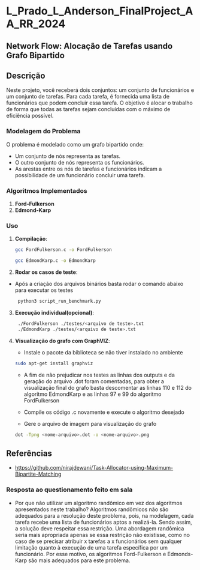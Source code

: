 # L_Prado_L_Anderson_FinalProject_AA_RR_2024

## Network Flow: Alocação de Tarefas usando Grafo Bipartido

## Descrição

Neste projeto, você receberá dois conjuntos: um conjunto de funcionários e um conjunto de tarefas. Para cada tarefa, é fornecida uma lista de funcionários que podem concluir essa tarefa. O objetivo é alocar o trabalho de forma que todas as tarefas sejam concluídas com o máximo de eficiência possível.

### Modelagem do Problema

O problema é modelado como um grafo bipartido onde:
- Um conjunto de nós representa as tarefas.
- O outro conjunto de nós representa os funcionários.
- As arestas entre os nós de tarefas e funcionários indicam a possibilidade de um funcionário concluir uma tarefa.

### Algoritmos Implementados

1. **Ford-Fulkerson**
2. **Edmond-Karp**

### Uso

1. **Compilação**:
   ```sh
   gcc FordFulkerson.c -o FordFulkerson
   ```
   ```sh
   gcc EdmondKarp.c -o EdmondKarp
   ```
2. **Rodar os casos de teste**:
- Após a criação dos arquivos binários basta rodar o comando abaixo para executar os testes
   ```sh
    python3 script_run_benchmark.py
    ```

3. **Execução individual(opcional)**:
   ```sh
    ./FordFulkerson ./testes/<arquivo de teste>.txt
    ./EdmondKarp ./testes/<arquivo de teste>.txt
    ```
4. **Visualização do grafo com GraphVIZ**:
    - Instale o pacote da biblioteca se não tiver instalado no ambiente
    ```sh
    sudo apt-get install graphviz
    ```
    - A fim de não prejudicar nos testes as linhas dos outputs e da geração do arquivo .dot foram comentadas, para obter a visualização final do grafo basta descomentar as linhas 110 e 112 do algoritmo EdmondKarp e as linhas 97 e 99 do algoritmo FordFulkerson
    - Compile os código .c novamente e execute o algoritmo desejado

   - Gere o arquivo de imagem para visualização do grafo

    ```sh
    dot -Tpng <nome-arquivo>.dot -o <nome-arquivo>.png
    ```

## Referências
- https://github.com/nirajdewani/Task-Allocator-using-Maximum-Bipartite-Matching

### Resposta ao questionamento feito em sala
- Por que não utilizar um algoritmo randômico em vez dos algoritmos apresentados neste trabalho?
Algoritmos randômicos não são adequados para a resolução deste problema, pois, na modelagem, cada tarefa recebe uma lista de funcionários aptos a realizá-la. Sendo assim, a solução deve respeitar essa restrição. Uma abordagem randômica seria mais apropriada apenas se essa restrição não existisse, como no caso de se precisar atribuir x tarefas a x funcionários sem qualquer limitação quanto à execução de uma tarefa específica por um funcionário. Por esse motivo, os algoritmos Ford-Fulkerson e Edmonds-Karp são mais adequados para este problema.